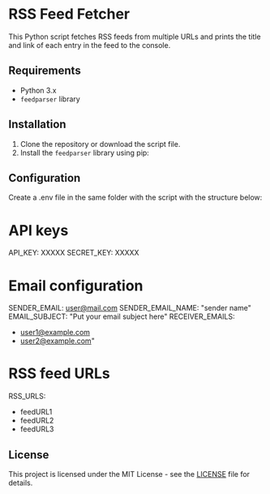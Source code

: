 # RSS Feed Fetcher

This Python script fetches RSS feeds from multiple URLs and prints the title and link of each entry in the feed to the console.

## Requirements

- Python 3.x
- `feedparser` library

## Installation

1. Clone the repository or download the script file.
2. Install the `feedparser` library using pip:

## Configuration

Create a .env file in the same folder with the script with the structure below:
# API keys
API_KEY: XXXXX
SECRET_KEY: XXXXX

# Email configuration
SENDER_EMAIL: user@mail.com
SENDER_EMAIL_NAME: "sender name"
EMAIL_SUBJECT: "Put your email subject here"
RECEIVER_EMAILS:
  - user1@example.com
  - user2@example.com"

# RSS feed URLs
RSS_URLS:
  - feedURL1
  - feedURL2
  - feedURL3

## License

This project is licensed under the MIT License - see the [LICENSE](LICENSE) file for details.
